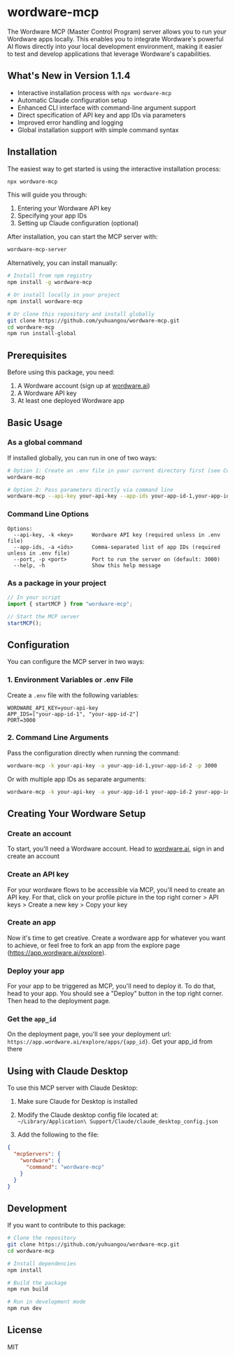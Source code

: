 # wordware-mcp

The Wordware MCP (Master Control Program) server allows you to run your Wordware apps locally. This enables you to integrate Wordware's powerful AI flows directly into your local development environment, making it easier to test and develop applications that leverage Wordware's capabilities.

## What's New in Version 1.1.4

- Interactive installation process with `npx wordware-mcp`
- Automatic Claude configuration setup
- Enhanced CLI interface with command-line argument support
- Direct specification of API key and app IDs via parameters
- Improved error handling and logging
- Global installation support with simple command syntax

## Installation

The easiest way to get started is using the interactive installation process:

```bash
npx wordware-mcp
```

This will guide you through:

1. Entering your Wordware API key
2. Specifying your app IDs
3. Setting up Claude configuration (optional)

After installation, you can start the MCP server with:

```bash
wordware-mcp-server
```

Alternatively, you can install manually:

```bash
# Install from npm registry
npm install -g wordware-mcp

# Or install locally in your project
npm install wordware-mcp

# Or clone this repository and install globally
git clone https://github.com/yuhuangou/wordware-mcp.git
cd wordware-mcp
npm run install-global
```

## Prerequisites

Before using this package, you need:

1. A Wordware account (sign up at [wordware.ai](http://wordware.ai))
2. A Wordware API key
3. At least one deployed Wordware app

## Basic Usage

### As a global command

If installed globally, you can run in one of two ways:

```bash
# Option 1: Create an .env file in your current directory first (see Configuration section)
wordware-mcp

# Option 2: Pass parameters directly via command line
wordware-mcp --api-key your-api-key --app-ids your-app-id-1,your-app-id-2 --port 3000
```

### Command Line Options

```
Options:
  --api-key, -k <key>      Wordware API key (required unless in .env file)
  --app-ids, -a <ids>      Comma-separated list of app IDs (required unless in .env file)
  --port, -p <port>        Port to run the server on (default: 3000)
  --help, -h               Show this help message
```

### As a package in your project

```javascript
// In your script
import { startMCP } from "wordware-mcp";

// Start the MCP server
startMCP();
```

## Configuration

You can configure the MCP server in two ways:

### 1. Environment Variables or .env File

Create a `.env` file with the following variables:

```
WORDWARE_API_KEY=your-api-key
APP_IDS=["your-app-id-1", "your-app-id-2"]
PORT=3000
```

### 2. Command Line Arguments

Pass the configuration directly when running the command:

```bash
wordware-mcp -k your-api-key -a your-app-id-1,your-app-id-2 -p 3000
```

Or with multiple app IDs as separate arguments:

```bash
wordware-mcp -k your-api-key -a your-app-id-1 your-app-id-2 your-app-id-3
```

## Creating Your Wordware Setup

### Create an account

To start, you'll need a Wordware account. Head to [wordware.ai](http://wordware.ai), sign in and create an account

### Create an API key

For your wordware flows to be accessible via MCP, you'll need to create an API key. For that, click on your profile picture in the top right corner > API keys > Create a new key > Copy your key

### Create an app

Now it's time to get creative. Create a wordware app for whatever you want to achieve, or feel free to fork an app from the explore page (https://app.wordware.ai/explore).

### Deploy your app

For your app to be triggered as MCP, you'll need to deploy it. To do that, head to your app. You should see a "Deploy" button in the top right corner. Then head to the deployment page.

### Get the `app_id`

On the deployment page, you'll see your deployment url: `https://app.wordware.ai/explore/apps/{app_id}`. Get your app_id from there

## Using with Claude Desktop

To use this MCP server with Claude Desktop:

1. Make sure Claude for Desktop is installed
2. Modify the Claude desktop config file located at:
   `~/Library/Application\ Support/Claude/claude_desktop_config.json`

3. Add the following to the file:

```json
{
  "mcpServers": {
    "wordware": {
      "command": "wordware-mcp"
    }
  }
}
```

## Development

If you want to contribute to this package:

```bash
# Clone the repository
git clone https://github.com/yuhuangou/wordware-mcp.git
cd wordware-mcp

# Install dependencies
npm install

# Build the package
npm run build

# Run in development mode
npm run dev
```

## License

MIT
